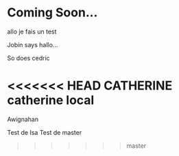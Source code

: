 # Coming Soon...
allo je fais un test


Jobin says hallo...

So does cedric


<<<<<<< HEAD
CATHERINE 
catherine local
=======
Awignahan

Test de Isa
Test de master

>>>>>>> master

